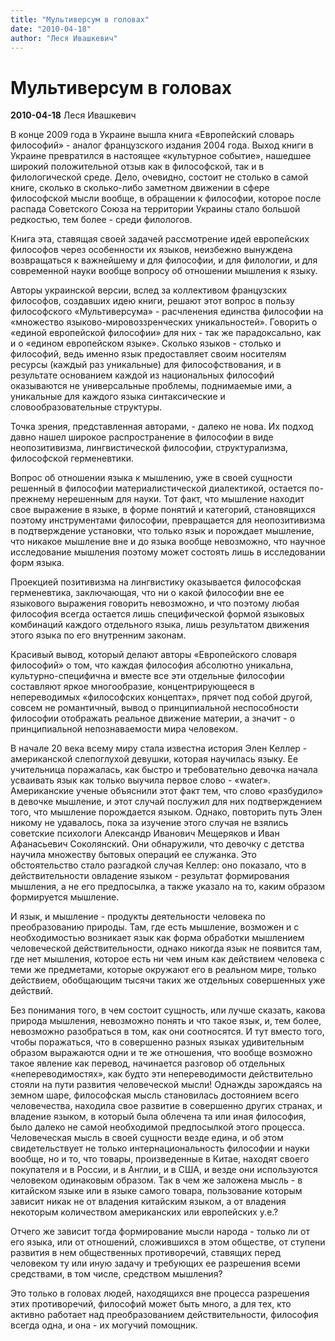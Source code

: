 ```yaml
---
title: "Мультиверсум в головах"
date: "2010-04-18"
author: "Леся Ивашкевич"
---
```


# Мультиверсум в головах

**2010-04-18** Леся Ивашкевич

В конце 2009 года в Украине вышла книга «Европейский словарь философий» - аналог французского издания 2004 года. Выход книги в Украине превратился в настоящее «культурное событие», нашедшее широкий положительной отзыв как в философской, так и в филологической среде. Дело, очевидно, состоит не столько в самой книге, сколько в сколько-либо заметном движении в сфере философской мысли вообще, в обращении к философии, которое после распада Советского Союза на территории Украины стало большой редкостью, тем более - среди филологов.

Книга эта, ставящая своей задачей рассмотрение идей европейских философов через особенности их языков, неизбежно вынуждена возвращаться к важнейшему и для философии, и для филологии, и для современной науки вообще вопросу об отношении мышления к языку.

Авторы украинской версии, вслед за коллективом французских философов, создавших идею книги, решают этот вопрос в пользу философского «Мультиверсума» - расчленения единства философии на «множество языково-мировоззренческих уникальностей». Говорить о «единой европейской философии» для них - так же парадоксально, как и о «едином европейском языке». Сколько языков - столько и философий, ведь именно язык предоставляет своим носителям ресурсы (каждый раз уникальные) для философствования, и в результате основанием каждой из национальных философий оказываются не универсальные проблемы, поднимаемые ими, а уникальные для каждого языка синтаксические и словообразовательные структуры.

Точка зрения, представленная авторами, - далеко не нова. Их подход давно нашел широкое распространение в философии в виде неопозитивизма, лингвистической философии, структурализма, философской герменевтики.

Вопрос об отношении языка к мышлению, уже в своей сущности решенный в философии материалистической диалектикой, остается по-прежнему нерешенным для науки. Тот факт, что мышление находит свое выражение в языке, в форме понятий и категорий, становящихся поэтому инструментами философии, превращается для неопозитивизма в подтверждение установки, что только язык и порождает мышление, что никакое мышление вне и до языка вообще невозможно, что научное исследование мышления поэтому может состоять лишь в исследовании форм языка.

Проекцией позитивизма на лингвистику оказывается философская герменевтика, заключающая, что ни о какой философии вне ее языкового выражения говорить невозможно, и что поэтому любая философия всегда остается лишь специфической формой языковых комбинаций каждого отдельного языка, лишь результатом движения этого языка по его внутренним законам.

Красивый вывод, который делают авторы «Европейского словаря философий» о том, что каждая философия абсолютно уникальна, культурно-специфична и вместе все эти отдельные философии составляют яркое многообразие, концентрирующееся в непереводимых «философских концептах», прячет под собой другой, совсем не романтичный, вывод о принципиальной неспособности философии отображать реальное движение материи, а значит - о принципиальной непознаваемости мира человеком.

В начале 20 века всему миру стала известна история Элен Келлер - американской слепоглухой девушки, которая научилась языку. Ее учительница поражалась, как быстро и требовательно девочка начала усваивать язык как только выучила первое слово - «water». Американские ученые объяснили этот факт тем, что слово «разбудило» в девочке мышление, и этот случай послужил для них подтверждением того, что мышление порождается языком. Однако, повторить путь Элен никому не удавалось, пока за изучение этого случая не взялись советские психологи Александр Иванович Мещеряков и Иван Афанасьевич Соколянский. Они обнаружили, что девочку с детства научила множеству бытовых операций ее служанка. Это обстоятельство стало разгадкой случая Келлер: оно показало, что в действительности овладение языком - результат формирования мышления, а не его предпосылка, а также указало на то, каким образом формируется мышление.

И язык, и мышление - продукты деятельности человека по преобразованию природы. Там, где есть мышление, возможен и с необходимостью возникает язык как форма обработки мышлением человеческой действительности, однако никогда язык не появится там, где нет мышления, которое есть ни чем иным как действием человека с теми же предметами, которые окружают его в реальном мире, только действием, обобщающим тысячи таких же отдельных совершенных уже действий.

Без понимания того, в чем состоит сущность, или лучше сказать, какова природа мышления, невозможно понять и что такое язык, и, тем более, невозможно разобраться в том, как они соотносятся. И тут вместо того, чтобы поражаться, что в совершенно разных языках удивительным образом выражаются одни и те же отношения, что вообще возможно такое явление как перевод, начинается разговор об отдельных «непереводимостях», как будто эти непереводимости действительно стояли на пути развития человеческой мысли! Однажды зарождаясь на земном шаре, философская мысль становилась достоянием всего человечества, находила свое развитие в совершенно других странах, и владение языком, в который была облечена та или иная философия, было далеко не самой необходимой предпосылкой этого процесса. Человеческая мысль в своей сущности везде едина, и об этом свидетельствует не только интернациональность философии и науки вообще, но и то, что товары, произведенные в Китае, находят своего покупателя и в России, и в Англии, и в США, и везде они используются человеком одинаковым образом. Так в чем же заложена мысль - в китайском языке или в языке самого товара, пользование которым зависит никак не от владения китайским языком, а от владения некоторым количеством американских или европейских у.е.?

Отчего же зависит тогда формирование мысли народа - только ли от его языка, или от отношений, сложившихся в этом обществе, от ступени развития в нем общественных противоречий, ставящих перед человеком ту или иную задачу и требующих ее разрешения всеми средствами, в том числе, средством мышления?

Это только в головах людей, находящихся вне процесса разрешения этих противоречий, философий может быть много, а для тех, кто активно работает над преобразованием действительности, философия всегда одна, и она - их могучий помощник.